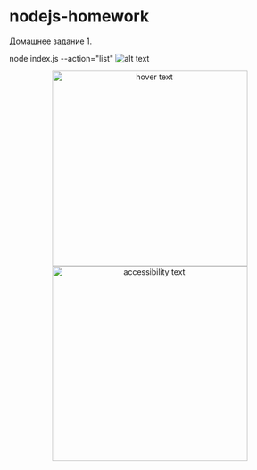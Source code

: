# nodejs-homework

Домашнее задание 1.

node index.js --action="list"
![alt text](https://github.com/RefrigeratorUA/nodejs-homework/tree/01-node-basics/screenshots/05/listContacts_final.jpg?raw=true)

<p align="center">
  <img src="/RefrigeratorUA/nodejs-homework/blob/01-node-basics/screenshots/05/listContacts_final.jpg?raw=true" width="350" title="hover text">
  <img src="https:/github.com/RefrigeratorUA/nodejs-homework/blob/01-node-basics/screenshots/05/listContacts_final.jpg?raw=true" width="350" alt="accessibility text">
</p>
